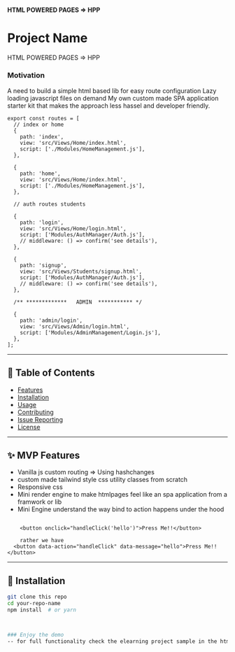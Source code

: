 #### HTML POWERED PAGES  => HPP


# Project Name

HTML POWERED PAGES  => HPP

### Motivation

A need to build a simple html based lib for easy route configuration
Lazy loading javascript files on demand
My own custom made SPA application starter kit that makes the approach less hassel and developer friendly.

```
export const routes = [
  // index or home
  {
    path: 'index',
    view: 'src/Views/Home/index.html',
    script: ['./Modules/HomeManagement.js'],
  },

  {
    path: 'home',
    view: 'src/Views/Home/index.html',
    script: ['./Modules/HomeManagement.js'],
  },

  // auth routes students

  {
    path: 'login',
    view: 'src/Views/Home/login.html',
    script: ['Modules/AuthManager/Auth.js'],
    // middleware: () => confirm('see details'),
  },

  {
    path: 'signup',
    view: 'src/Views/Students/signup.html',
    script: ['Modules/AuthManager/Auth.js'],
    // middleware: () => confirm('see details'),
  },

  /** *************   ADMIN  *********** */

  {
    path: 'admin/login',
    view: 'src/Views/Admin/login.html',
    script: ['Modules/AdminManagement/Login.js'],
  },
];

```

---


## 📂 Table of Contents

- [Features](#features)
- [Installation](#installation)
- [Usage](#usage)
- [Contributing](#contributing)
- [Issue Reporting](#issue-reporting)
- [License](#license)

---

## ✨ MVP Features
- Vanilla js custom routing  => Using hashchanges
- custom made tailwind style css utility classes from scratch
- Responsive css 
- Mini render engine to make htmlpages feel like an spa application from  a framwork or lib
- Mini Engine understand the way bind to action happens under the hood
``` no more 

    <button onclick="handleClick('hello')">Press Me!!</button>

    rather we have
  <button data-action="handleClick" data-message="hello">Press Me!!</button>

```
---

## 🚀 Installation

```bash
git clone this repo
cd your-repo-name
npm install  # or yarn



### Enjoy the demo
-- for full functionality check the elearning project sample in the html version